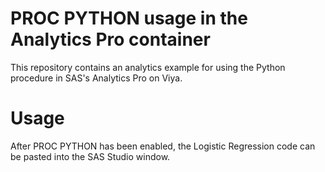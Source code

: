 # PROC PYTHON usage in the Analytics Pro container

This repository contains an analytics example for using the Python procedure in SAS's Analytics Pro on Viya.

# Usage
After PROC PYTHON has been enabled, the Logistic Regression code can be pasted into the SAS Studio window. 
